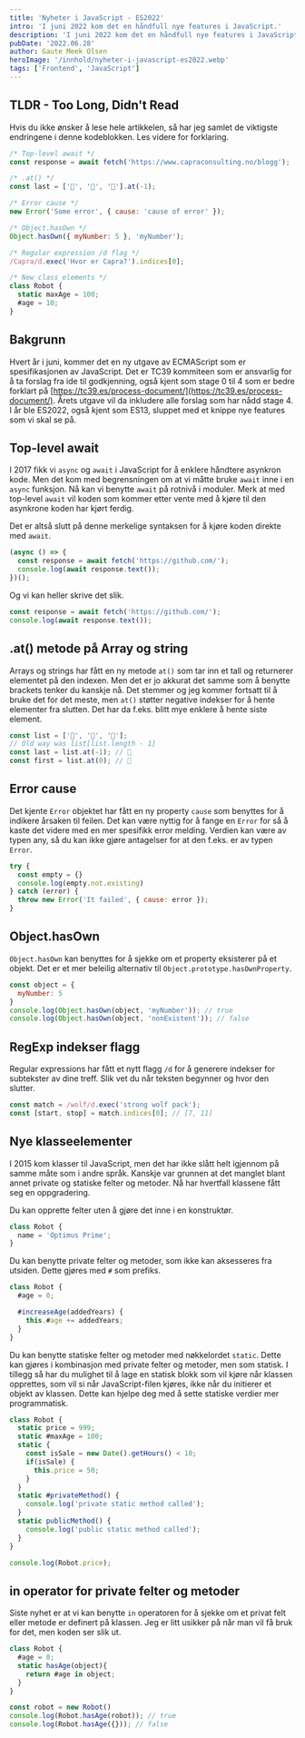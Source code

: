 ```yaml
---
title: 'Nyheter i JavaScript - ES2022'
intro: 'I juni 2022 kom det en håndfull nye features i JavaScript.'
description: 'I juni 2022 kom det en håndfull nye features i JavaScript. Les mer >>'
pubDate: '2022.06.28'
author: Gaute Meek Olsen
heroImage: '/innhold/nyheter-i-javascript-es2022.webp'
tags: ['Frontend', 'JavaScript']
---
```


## TLDR - Too Long, Didn't Read

Hvis du ikke ønsker å lese hele artikkelen, så har jeg samlet de viktigste endringene i denne kodeblokken. Les videre for forklaring.

```js
/* Top-level await */
const response = await fetch('https://www.capraconsulting.no/blogg');

/* .at() */
const last = ['🐯', '🐥', '🦞'].at(-1);

/* Error cause */
new Error('Some error', { cause: 'cause of error' });

/* Object.hasOwn */
Object.hasOwn({ myNumber: 5 }, 'myNumber');

/* Regular expression /d flag */
/Capra/d.exec('Hvor er Capra?').indices[0];

/* New class elements */
class Robot {
  static maxAge = 100;
  #age = 10;
}
```

## Bakgrunn

Hvert år i juni, kommer det en ny utgave av ECMAScript som er spesifikasjonen av JavaScript. Det er TC39 kommiteen som er ansvarlig for å ta forslag fra ide til godkjenning, også kjent som stage 0 til 4 som er bedre forklart på [https://tc39.es/process-document/](https://tc39.es/process-document/). Årets utgave vil da inkludere alle forslag som har nådd stage 4. I år ble ES2022, også kjent som ES13, sluppet med et knippe nye features som vi skal se på.

## Top-level await

I 2017 fikk vi `async` og `await` i JavaScript for å enklere håndtere asynkron kode. Men det kom med begrensningen om at vi måtte bruke `await` inne i en `async` funksjon. Nå kan vi benytte `await` på rotnivå i moduler. Merk at med top-level `await` vil koden som kommer etter vente med å kjøre til den asynkrone koden har kjørt ferdig.

Det er altså slutt på denne merkelige syntaksen for å kjøre koden direkte med `await`.

```js
(async () => {
  const response = await fetch('https://github.com/');
  console.log(await response.text());
})();
```

Og vi kan heller skrive det slik.

```js
const response = await fetch('https://github.com/');
console.log(await response.text());
```

## .at() metode på Array og string

Arrays og strings har fått en ny metode `at()` som tar inn et tall og returnerer elementet på den indexen. Men det er jo akkurat det samme som å benytte brackets tenker du kanskje nå. Det stemmer og jeg kommer fortsatt til å bruke det for det meste, men `at()` støtter negative indekser for å hente elementer fra slutten. Det har da f.eks. blitt mye enklere å hente siste element.

```js
const list = ['🐯', '🐥', '🦞'];
// Old way was list[list.length - 1]
const last = list.at(-1); // 🦞
const first = list.at(0); // 🐯
```

## Error cause

Det kjente `Error` objektet har fått en ny property `cause` som benyttes for å indikere årsaken til feilen. Det kan være nyttig for å fange en `Error` for så å kaste det videre med en mer spesifikk error melding. Verdien kan være av typen any, så du kan ikke gjøre antagelser for at den f.eks. er av typen `Error`.

```js
try {
  const empty = {}
  console.log(empty.not.existing)
} catch (error) {
  throw new Error('It failed', { cause: error });
}
```

## Object.hasOwn

`Object.hasOwn` kan benyttes for å sjekke om et property eksisterer på et objekt. Det er et mer beleilig alternativ til `Object.prototype.hasOwnProperty`.

```js
const object = {
  myNumber: 5
}
console.log(Object.hasOwn(object, 'myNumber')); // true
console.log(Object.hasOwn(object, 'nonExistent')); // false
```

##  RegExp indekser flagg

Regular expressions har fått et nytt flagg `/d` for å generere indekser for subtekster av dine treff. Slik vet du når teksten begynner og hvor den slutter.

```js
const match = /wolf/d.exec('strong wolf pack');
const [start, stop] = match.indices[0]; // [7, 11]
```

## Nye klasseelementer

I 2015 kom klasser til JavaScript, men det har ikke slått helt igjennom på samme måte som i andre språk. Kanskje var grunnen at det manglet blant annet private og statiske felter og metoder. Nå har hvertfall klassene fått seg en oppgradering.

Du kan opprette felter uten å gjøre det inne i en konstruktør.

```js
class Robot {
  name = 'Optimus Prime';
}
```

Du kan benytte private felter og metoder, som ikke kan aksesseres fra utsiden. Dette gjøres med `#` som prefiks.

```js
class Robot {
  #age = 0;

  #increaseAge(addedYears) {
    this.#age += addedYears;
  }
}
```

Du kan benytte statiske felter og metoder med nøkkelordet `static`. Dette kan gjøres i kombinasjon med private felter og metoder, men som statisk. I tillegg så har du mulighet til å lage en statisk blokk som vil kjøre når klassen opprettes, som vil si når JavaScript-filen kjøres, ikke når du initierer et objekt av klassen. Dette kan hjelpe deg med å sette statiske verdier mer programmatisk.

```js
class Robot {
  static price = 999;
  static #maxAge = 100;
  static {
    const isSale = new Date().getHours() < 10;
    if(isSale) {
      this.price = 50;
    }
  }
  static #privateMethod() {
    console.log('private static method called');
  }
  static publicMethod() {
    console.log('public static method called');
  }
}

console.log(Robot.price);
```

## in operator for private felter og metoder

Siste nyhet er at vi kan benytte `in` operatoren for å sjekke om et privat felt eller metode er definert på klassen. Jeg er litt usikker på når man vil få bruk for det, men koden ser slik ut.

```js
class Robot {
  #age = 0;
  static hasAge(object){
    return #age in object;
  }
}

const robot = new Robot()
console.log(Robot.hasAge(robot)); // true
console.log(Robot.hasAge({})); // false
```
